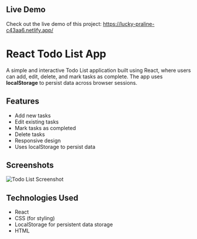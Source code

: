 ## Live Demo
Check out the live demo of this project: https://lucky-praline-c43aa6.netlify.app/

# React Todo List App

A simple and interactive Todo List application built using React, where users can add, edit, delete, and mark tasks as complete. The app uses **localStorage** to persist data across browser sessions.

## Features
- Add new tasks
- Edit existing tasks
- Mark tasks as completed
- Delete tasks
- Responsive design
- Uses localStorage to persist data

## Screenshots
![Todo List Screenshot](./screenshot.png)

## Technologies Used
- React
- CSS (for styling)
- LocalStorage for persistent data storage
- HTML


